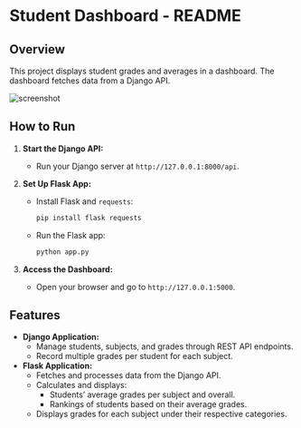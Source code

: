 # Student Dashboard - README

## Overview
This project displays student grades and averages in a dashboard. The dashboard fetches data from a Django API.

![screenshot](https://github.com/user-attachments/assets/26be6e76-e8d7-4866-9c94-d8bf0dd9bff9)

## How to Run

1. **Start the Django API:**
   - Run your Django server at `http://127.0.0.1:8000/api`.

2. **Set Up Flask App:**
   - Install Flask and `requests`:
     ```bash
     pip install flask requests
     ```
   - Run the Flask app:
     ```bash
     python app.py
     ```

3. **Access the Dashboard:**
   - Open your browser and go to `http://127.0.0.1:5000`.

## Features
- **Django Application:**
  - Manage students, subjects, and grades through REST API endpoints.
  - Record multiple grades per student for each subject.
- **Flask Application:**
  - Fetches and processes data from the Django API.
  - Calculates and displays:
    - Students’ average grades per subject and overall.
    - Rankings of students based on their average grades.
  - Displays grades for each subject under their respective categories.
